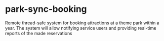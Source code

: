 # park-sync-booking
Remote thread-safe system for booking attractions at a theme park within a year. The system will allow notifying service users and providing real-time reports of the made reservations
